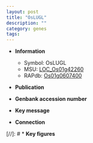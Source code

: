 ```yaml
---
layout: post
title: "OsLUGL"
description: ""
category: genes
tags: 
---
```


* **Information**  
    + Symbol: OsLUGL  
    + MSU: [LOC_Os01g42260](http://rice.uga.edu/cgi-bin/ORF_infopage.cgi?orf=LOC_Os01g42260)  
    + RAPdb: [Os01g0607400](http://rapdb.dna.affrc.go.jp/viewer/gbrowse_details/irgsp1?name=Os01g0607400)  

* **Publication**  

* **Genbank accession number**  

* **Key message**  

* **Connection**  

[//]: # * **Key figures**  


